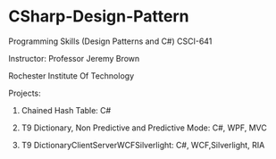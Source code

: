 CSharp-Design-Pattern
=====================
Programming Skills (Design Patterns and C#) CSCI-641

Instructor: Professor Jeremy Brown

Rochester Institute Of Technology

Projects:

1) Chained Hash Table: C#

2) T9 Dictionary, Non Predictive and Predictive Mode: C#, WPF, MVC

3) T9 DictionaryClientServerWCFSilverlight: C#, WCF,Silverlight, RIA 

